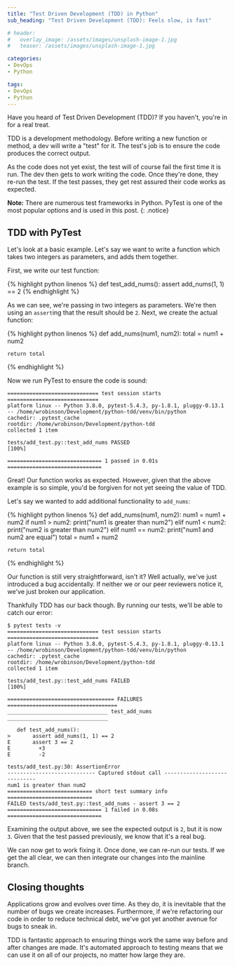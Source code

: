 ```yaml
---
title: "Test Driven Development (TDD) in Python"
sub_heading: "Test Driven Development (TDD): Feels slow, is fast"

# header:
#   overlay_image: /assets/images/unsplash-image-1.jpg
#   teaser: /assets/images/unsplash-image-1.jpg

categories:
- DevOps
- Python

tags:
- DevOps
- Python
---
```


Have you heard of Test Driven Development (TDD)? If you haven't, you're in for a real treat.

TDD is a development methodology. Before writing a new function or method, a dev will write a "test" for it. The test's job is to ensure the code produces the correct output.

As the code does not yet exist, the test will of course fail the first time it is run. The dev then gets to work writing the code. Once they're done, they re-run the test. If the test passes, they get rest assured their code works as expected.

**Note:** There are numerous test frameworks in Python. PyTest is one of the most popular options and is used in this post.
{: .notice}

## TDD with PyTest

Let's look at a basic example. Let's say we want to write a function which takes two integers as parameters, and adds them together. 

First, we write our test function:

{% highlight python linenos %}
def test_add_nums():
    assert add_nums(1, 1) == 2
{% endhighlight %}

As we can see, we're passing in two integers as parameters. We're then using an `assert`ing that the result should be `2`. Next, we create the actual function:

{% highlight python linenos %}
def add_nums(num1, num2):
    total = num1 + num2

    return total
{% endhighlight %}    

Now we run PyTest to ensure the code is sound:

```
============================= test session starts =============================
platform linux -- Python 3.8.0, pytest-5.4.3, py-1.8.1, pluggy-0.13.1 -- /home/wrobinson/Development/python-tdd/venv/bin/python
cachedir: .pytest_cache
rootdir: /home/wrobinson/Development/python-tdd
collected 1 item                                                              

tests/add_test.py::test_add_nums PASSED                               [100%]

============================== 1 passed in 0.01s ==============================
```

Great! Our function works as expected. However, given that the above example is so simple, you'd be forgiven for not yet seeing the value of TDD.

Let's say we wanted to add additional functionality to `add_nums`:

{% highlight python linenos %}
def add_nums(num1, num2):
    num1 = num1 + num2
    if num1 > num2:
        print("num1 is greater than num2")
    elif num1 < num2:
        print("num2 is greater than num2")
    elif num1 == num2:
        print("num1 and num2 are equal")
    total = num1 + num2

    return total
{% endhighlight %}  

Our function is still very straightforward, isn't it? Well actually, we've just introduced a bug accidentally. If neither we or our peer reviewers notice it, we've just broken our application.

Thankfully TDD has our back though. By running our tests, we'll be able to catch our error:

 ```
$ pytest tests -v
============================= test session starts =============================
platform linux -- Python 3.8.0, pytest-5.4.3, py-1.8.1, pluggy-0.13.1 -- /home/wrobinson/Development/python-tdd/venv/bin/python
cachedir: .pytest_cache
rootdir: /home/wrobinson/Development/python-tdd
collected 1 item                                                              

tests/add_test.py::test_add_nums FAILED                               [100%]

================================== FAILURES ===================================
________________________________ test_add_nums ________________________________

    def test_add_nums():
>       assert add_nums(1, 1) == 2
E       assert 3 == 2
E         +3
E         -2

tests/add_test.py:30: AssertionError
---------------------------- Captured stdout call -----------------------------
num1 is greater than num2
=========================== short test summary info ===========================
FAILED tests/add_test.py::test_add_nums - assert 3 == 2
============================== 1 failed in 0.08s ==============================
```

Examining the output above, we see the expected output is `2`, but it is now `3`. Given that the test passed previously, we know that it's a real bug.

We can now get to work fixing it. Once done, we can re-run our tests. If we get the all clear, we can then integrate our changes into the mainline branch.  

## Closing thoughts

Applications grow and evolves over time. As they do, it is inevitable that the number of bugs we create increases. Furthermore, if we're refactoring our code in order to reduce technical debt, we've got yet another avenue for bugs to sneak in. 

TDD is fantastic approach to ensuring things work the same way before and after changes are made. It's automated approach to testing means that we can use it on all of our projects, no matter how large they are. 